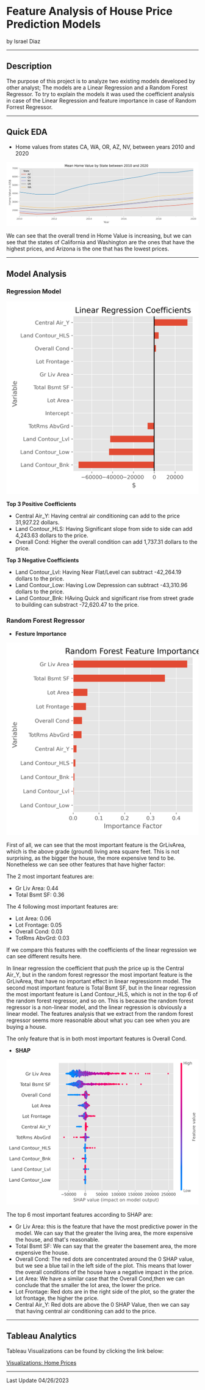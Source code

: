# Feature Analysis of House Price Prediction Models

by Israel Diaz

---

## Description

The purpose of this project is to analyze two existing models developed by other analyst; The models are a Linear Regression and a Random Forest Regressor. To try to explain the models it was used the coefficient analysis in case of the Linear Regression and feature importance in case of Random Forrest Regressor. 

---

## Quick EDA

* Home values from states CA, WA, OR, AZ, NV, between years 2010 and 2020

![png](/img/mean_home_value_by_state_10-20.png)

We can see that the overall trend in Home Value is increasing, but we can see that the states of California and Washington are the ones that have the highest prices, and Arizona is the one that has the lowest prices.

---

## Model Analysis

### Regression Model

![png](/img/lr_coefficientes.png)

**Top 3 Positive Coefficients**

* Central Air_Y: Having central air conditioning can add to the price 31,927.22 dollars.
* Land Contour_HLS: Having Significant slope from side to side can add 4,243.63 dollars to the price.
* Overall Cond: Higher the overall condition can add 1,737.31 dollars to the price.

**Top 3 Negative Coefficients**

* Land Contour_Lvl: Having Near Flat/Level can subtract -42,264.19 dollars to the price.
* Land Contour_Low: Having Low Depression can subtract -43,310.96 dollars to the price.
* Land Contour_Bnk: HAving Quick and significant rise from street grade to building can substract -72,620.47 to the price.

### Random Forest Regressor

* **Festure Importance**

![png](/img/rf_feature_importance.png)

First of all, we can see that the most important feature is the GrLivArea, which is the above grade (ground) living area square feet. This is not surprising, as the bigger the house, the more expensive tend to be. Nonetheless we can see other features that have higher factor:

The 2 most important features are:
* Gr Liv Area: 0.44
* Total Bsmt SF:    0.36

The 4 following most important features are:
* Lot Area:         0.06
* Lot Frontage:     0.05
* Overall Cond:     0.03
* TotRms AbvGrd:    0.03

If we compare this features with the coefficients of the linear regression we can see different results here.

In linear regression the coefficient that push the price up is the Central Air_Y, but in the random forest regressor the most important feature is the GrLivArea, that have no important effect in linear regressionm model. The second most important feature is Total Bsmt SF, but in the linear regression the most important feature is Land Contour_HLS, which is not in the top 6 of the random forest regressor, and so on. This is because the random forest regressor is a non-linear model, and the linear regression is obviously a linear model. The features analysis that we extract from the random forest regressor seems more reasonable about what you can see when you are buying a house.

The only feature that is in both most important features is Overall Cond.

* **SHAP**

![png](/img/SHAP_feature_importance.png)

The top 6 most important features according to SHAP are:

* Gr Liv Area: this is the feature that have the most predictive power in the model. We can say that the greater the living area, the more expensive the house, and that's reasonable.
* Total Bsmt SF: We can say that the greater the basement area, the more expensive the house.
* Overall Cond: The red dots are concentrated around the 0 SHAP value, but we see a blue tail in the left side of the plot. This means that lower the overall conditions of the house have a negative impact in the price.
* Lot Area: We have a similar case that the Overall Cond,then we can conclude that the smaller the lot area, the lower the price.
* Lot Frontage: Red dots are in the right side of the plot, so the grater the lot frontage, the higher the price.
* Central Air_Y: Red dots are above the 0 SHAP Value, then we can say that having central air conditioning can add to the price.

---

## Tableau Analytics

Tableau Visualizations can be found by clicking the link below:

[Visualizations: Home Prices](https://public.tableau.com/app/profile/israel.diaz/viz/shared/XPQ85743M)

---


Last Update 04/26/2023